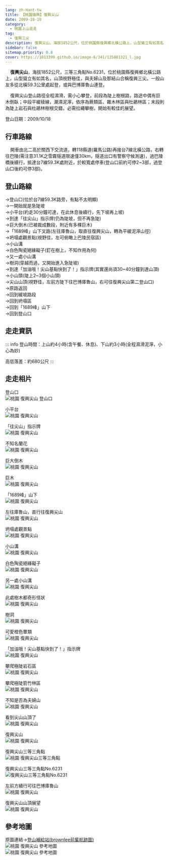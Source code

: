 ```yaml
---
lang: zh-Hant-tw
title: 【桃園復興】復興尖山
date: 2009-10-19
category: 
  - 桃園上山走走
tag:
  - 復興三尖
description: 復興尖山，海拔1852公尺，位於桃園縣復興鄉北橫公路上，山型聳立有如其名，視野極佳，與夫婦山及那結山合稱復興三尖。一般山友多從北橫59.3公里處起登，或與巴博庫魯山連登。復興尖山登山路徑全程濕滑，需小心攀登，前段為陡上樹根路，路途中偶有巨木倒臥；中段平緩稜線，潮濕泥濘；末段則為陡上岩石與杜鵑林樹根交錯，必需拉繩攀樹。
sidebar: false
sitemap.priority: 0.8
cover: https://1013399.github.io/image-6/341/135881321_l.jpg
---
```


    **復興尖山**，海拔1852公尺，三等三角點No.6231，位於桃園縣復興鄉北橫公路上，山型聳立有如其名，山頂視野極佳，與夫婦山及那結山合稱復興三尖。一般山友多從北橫59.3公里處起登，或與巴博庫魯山連登。  
<!-- more -->

    復興尖山登山路徑全程濕滑，需小心攀登，前段為陡上樹根路，路途中偶有巨木倒臥；中段平緩稜線，潮濕泥濘，依序為蕨類區、雜木林區與杜鵑林區；末段則為陡上岩石與杜鵑林樹根交錯，必需拉繩攀樹，開始有較佳的展望。  
  
登山日期：2009/10/18  
  
## 行車路線
    開車由北二高於關西下交流道，轉118縣道(羅馬公路)再接台7線北橫公路，右轉往巴陵(需注意31.1K之雪霧隧道限速僅30km，隧道出口有警察守候測速)，過巴陵橋後續行，抵達台7線59.3K處附近，於較寬處停車(登山口前約可停2~3部，過登山口後約可停3部)。  
  
## 登山路線
→登山口(位於台7線59.3K路旁，有點不太明顯)  
→一開始就是急陡坡  
→小平台(約走30分鐘可達，在此休息後續行，先下坡再上坡)  
→到達「往尖山」指示牌(仍為陡坡，但不再急陡)  
→巨大倒木(已被裁成數段，附近有多棵巨木)  
→「1689峰」山下叉路(左往庫魯山，取直往復興尖山，轉為平緩泥濘山徑)  
→坍塌處觀景點(視野佳，左可俯瞰上巴陵民宿區)  
→小山溝  
→白色陶瓷絕緣礙子(釘在樹上，不知作用為何)  
→又一處小山溝  
→樹洞(穿越而過，又開始進入急陡坡)  
→到達「加油哦！尖山基點快到了！」指示牌(其實還尚須30~40分鐘到達山頂)  
→小山頭(陡上2~3個小山頭)  
→尖山山頂(視野佳，左前方陡下往巴博庫魯山，右可往復興尖山第二登山口)  
→原路返回  
→回到緩坡路段  
→回到坍塌區  
→回到「1689峰」山下  
→回到登山口  
  

## 走走資訊
::: info
登山時間：上山約4小時(含午餐、休息)、下山約3小時(全程濕滑泥濘，小心為妙)  
  
高低落差：約680公尺
:::

## 走走相片
登山口  
![桃園 復興尖山 登山口](https://1013399.github.io/image-6/341/135881041_l.jpg)

小平台  
![桃園 復興尖山](https://1013399.github.io/image-6/341/135881082_l.jpg)

「往尖山」指示牌  
![桃園 復興尖山](https://1013399.github.io/image-6/341/135881084_l.jpg)

不知名蘭花  
![桃園 復興尖山](https://1013399.github.io/image-6/341/135881034_l.jpg)

巨大倒木  
![桃園 復興尖山](https://1013399.github.io/image-6/341/135881112_l.jpg)

巨木  
![桃園 復興尖山](https://1013399.github.io/image-6/341/135881116_l.jpg)

「1689峰」山下  
![桃園 復興尖山](https://1013399.github.io/image-6/341/135881130_l.jpg)

左往庫魯山，直行往復興尖山  
![桃園 復興尖山](https://1013399.github.io/image-6/341/135881123_l.jpg)

坍塌處觀景點  
![桃園 復興尖山](https://1013399.github.io/image-6/341/135881169_l.jpg)

小山溝  
![桃園 復興尖山](https://1013399.github.io/image-6/341/135881197_l.jpg)

白色陶瓷絕緣礙子  
![桃園 復興尖山](https://1013399.github.io/image-6/341/135881202_l.jpg)

另一處小山溝  
![桃園 復興尖山](https://1013399.github.io/image-6/341/135881236_l.jpg)

此處樹木都奇形怪狀  
![桃園 復興尖山](https://1013399.github.io/image-6/341/135881248_l.jpg)

樹洞  
![桃園 復興尖山](https://1013399.github.io/image-6/341/135881255_l.jpg)

可愛橙色蕈類  
![桃園 復興尖山](https://1013399.github.io/image-6/341/135881324_l.jpg)

「加油哦！尖山基點快到了！」指示牌  
![桃園 復興尖山](https://1013399.github.io/image-6/341/135881260_l.jpg)

攀爬極陡岩石區  
![桃園 復興尖山](https://1013399.github.io/image-6/341/135881266_l.jpg)

攀爬極陡箭竹林區  
![桃園 復興尖山](https://1013399.github.io/image-6/341/135881270_l.jpg)

不知是否為夫婦山  
![桃園 復興尖山](https://1013399.github.io/image-6/341/135881321_l.jpg)

看到尖山山頂了  
![桃園 復興尖山](https://1013399.github.io/image-6/341/135881281_l.jpg)

復興尖山  
![桃園 復興尖山](https://1013399.github.io/image-6/341/135881308_l.jpg)

復興尖山三等三角點  
![桃園 復興尖山三等三角點](https://1013399.github.io/image-6/341/135881290_l.jpg)

復興尖山三等三角點No.6231  
![復興尖山三等三角點No.6231](https://1013399.github.io/image-6/341/135881300_l.jpg)

左前方續行可往巴博庫魯山  
![桃園 復興尖山](https://1013399.github.io/image-6/341/135881313_l.jpg)

復興尖山山頂展望  
![桃園 復興尖山](https://1013399.github.io/image-6/341/135881317_l.jpg)

## 參考地圖
原圖連結→[登山補給站(brownlee前輩航跡圖)](http://www.keepon.com.tw/ActiveSite/Article/One.asp?ArticleID=11081)  
![桃園 復興尖山 參考地圖](https://1013399.github.io/image-6/341/135882936_l.jpg)  
![桃園 復興尖山 參考地圖](https://1013399.github.io/image-6/341/135379276_l.jpg)